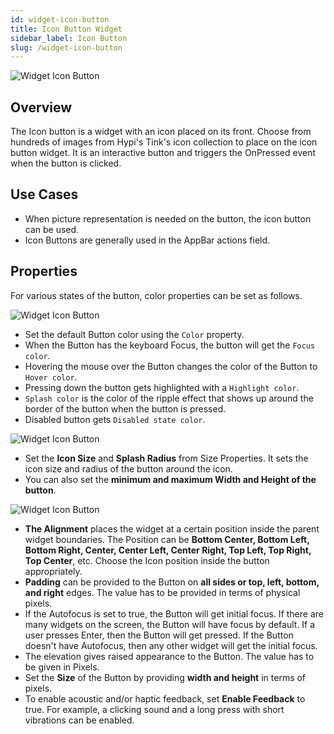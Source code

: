 ```yaml
---
id: widget-icon-button
title: Icon Button Widget
sidebar_label: Icon Button  
slug: /widget-icon-button
---
```


![Widget Icon Button](/img/Widget-IconButton-1.png)

## Overview

The Icon button is a widget with an icon placed on its front. Choose from hundreds of images from Hypi's Tink's icon collection to place on the icon button widget. It is an interactive button and triggers the OnPressed event when the button is clicked.

## Use Cases

* When picture representation is needed on the button, the icon button can be used.
* Icon Buttons are generally used in the AppBar actions field.

##  Properties

For various states of the button, color properties can be set as follows.

![Widget Icon Button](/img/Widget-IconButton-2.png)

* Set the default Button color using the `Color` property.
* When the Button has the keyboard Focus, the button will get the `Focus color`.
* Hovering the mouse over the Button changes the color of the Button to `Hover color`.
* Pressing down the button gets highlighted with a `Highlight color`.
* `Splash color` is the color of the ripple effect that shows up around the border of the button when the button is pressed.
* Disabled button gets `Disabled state color`.

![Widget Icon Button](/img/Widget-IconButton-3.png)

* Set the **Icon Size** and **Splash Radius** from Size Properties. It sets the icon size and radius of the button around the icon. 
* You can also set the **minimum and maximum Width and Height of the button**.

![Widget Icon Button](/img/Widget-IconButton-4.png)

* **The Alignment** places the widget at a certain position inside the parent widget boundaries. The Position can be **Bottom Center, Bottom Left, Bottom Right, Center, Center Left, Center Right, Top Left, Top Right, Top Center**, etc. Choose the Icon position inside the button appropriately.
* **Padding** can be provided to the Button on **all sides or top, left, bottom, and right** edges. The value has to be provided in terms of physical pixels.
* If the Autofocus is set to true, the Button will get initial focus. If there are many widgets on the screen, the Button will have focus by default. If a user presses Enter, then the Button will get pressed. If the Button doesn't have Autofocus, then any other widget will get the initial focus.
* The elevation gives raised appearance to the Button. The value has to be given in Pixels.
* Set the **Size** of the Button by providing **width and height** in terms of pixels.
* To enable acoustic and/or haptic feedback, set **Enable Feedback** to true. For example, a clicking sound and a long press with short vibrations can be enabled.